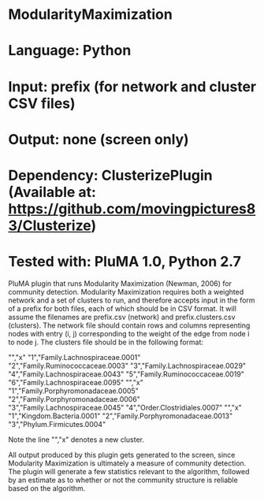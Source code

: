 # ModularityMaximization
# Language: Python
# Input: prefix (for network and cluster CSV files)
# Output: none (screen only)
# Dependency: ClusterizePlugin (Available at: https://github.com/movingpictures83/Clusterize)
# Tested with: PluMA 1.0, Python 2.7

PluMA plugin that runs Modularity Maximization (Newman, 2006) for community detection.
Modularity Maximization requires both a weighted network and a set of clusters to run,
and therefore accepts input in the form of a prefix for both files, each of which should
be in CSV format.  It will assume the filenames are prefix.csv (network) and prefix.clusters.csv (clusters).
The network file should contain rows and columns representing nodes with entry (i, j) corresponding
to the weight of the edge from node i to node j.  The clusters file should be in the following format:

"","x"
"1","Family.Lachnospiraceae.0001"
"2","Family.Ruminococcaceae.0003"
"3","Family.Lachnospiraceae.0029"
"4","Family.Lachnospiraceae.0043"
"5","Family.Ruminococcaceae.0019"
"6","Family.Lachnospiraceae.0095"
"","x"
"1","Family.Porphyromonadaceae.0005"
"2","Family.Porphyromonadaceae.0006"
"3","Family.Lachnospiraceae.0045"
"4","Order.Clostridiales.0007"
"","x"
"1","Kingdom.Bacteria.0001"
"2","Family.Porphyromonadaceae.0013"
"3","Phylum.Firmicutes.0004"

Note the line "","x" denotes a new cluster.

All output produced by this plugin gets generated to the screen, since Modularity Maximization
is ultimately a measure of community detection.  The plugin will generate a few statistics relevant
to the algorithm, followed by an estimate as to whether or not the community structure is reliable based on the algorithm.  

